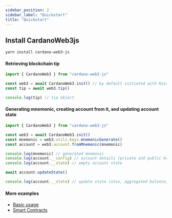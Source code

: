 ```yaml
---
sidebar_position: 2
sidebar_label: "Quickstart"
title: "Quickstart"
---
```


## Install CardanoWeb3js

```console
yarn install cardano-web3-js
```

#### Retrieving blockchain tip

```ts 
import { CardanoWeb3 } from "cardano-web3-js"

const web3 = await CardanoWeb3.init() // by default initiated with Koios mainnet provider
const tip = await web3.tip()

console.log(tip) // tip object

```


#### Generating mnemonic, creating account from it, and updating account state

```ts
import { CardanoWeb3 } from "cardano-web3-js"

const web3 = await CardanoWeb3.init()
const mnemonic = web3.utils.keys.mnemonicGenerate()
const account = web3.account.fromMnemonic(mnemonic)

console.log(mnemonic) // generated mnemonic
console.log(account.__config) // account details (private and public keys, derivation info, etc...)
console.log(account.__state) // empty account state

await account.updateState()

console.log(account.__state) // update state (utxo, aggregated balance, pool delegation, available rewards) via provider

```

#### More examples

* [Basic usage](/docs/transactions/basic-transactions)
* [Smart Contracts](/docs/transactions/smart-contracts-transactions)